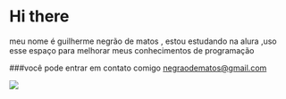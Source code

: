 # Hi there

meu nome é guilherme negrão de matos 
, estou estudando na alura 
,uso esse espaço para melhorar meus conhecimentos de programação 

###você pode entrar em contato comigo 
negraodematos@gmail.com

![](https://media.tenor.com/DOifAAxZ7TIAAAAC/aomine.gif)

